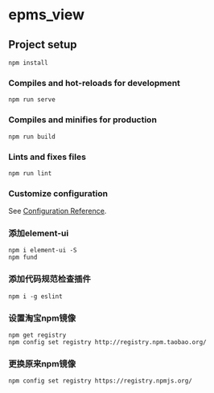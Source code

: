# epms_view

## Project setup
```
npm install
```

### Compiles and hot-reloads for development
```
npm run serve
```

### Compiles and minifies for production
```
npm run build
```

### Lints and fixes files
```
npm run lint
```

### Customize configuration
See [Configuration Reference](https://cli.vuejs.org/config/).


### 添加element-ui
```
npm i element-ui -S
npm fund
```

### 添加代码规范检查插件
```
npm i -g eslint
```

### 设置淘宝npm镜像
```
npm get registry 
npm config set registry http://registry.npm.taobao.org/
```

### 更换原来npm镜像
```
npm config set registry https://registry.npmjs.org/
```